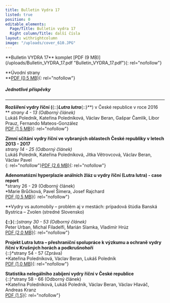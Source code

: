 ```yaml
---
title: Bulletin Vydra 17
listed: true
position: 0
editable_elements:
  Page/Title: Bulletin vydra 17
  Right column/Title: další čísla
layout: withrightcolumn
image: "/uploads/cover_610.JPG"
---
```

<div>
<div class="wrapper-inner">
<div class="row-container">
<div class="container-fluid">
<div class="content-inner row-fluid">
<div class="span9">
<div class="page-item page-item__">
<div class="item_fulltext" markdown="1">
**Bulletin VYDRA 17**  
komplet  
[PDF (9 MB)](/uploads/Bulletin_VYDRA_17.pdf "Bulletin_VYDRA_17.pdf"){:
rel="nofollow"}

**Úvodní strany  
**[PDF (0,5 MB)](/uploads/cover.pdf "cover.pdf"){: rel="nofollow"}



##### Jednotlivé příspěvky  
 

****
<span class="wysiwyg-font-size-small">**Rozšíření vydry říční
(**{::}***Lutra lutra***{::}**) v České republice v roce 2016  
**</span> *strany 4 - 13 (Odborný článek)*   
 Lukáš Poledník, Kateřina Poledníková, Václav Beran, Gašpar Čamlík,
Libor Prauz, Fernando Mateos-González  
[PDF (1,5 MB)](/uploads/Polednik_etal_4_13.pdf
"Polednik_etal_4_13.pdf"){: rel="nofollow"}

**Zimní sčítání vydry říční ve vybraných oblastech České republiky v
letech 2013 - 2017**   
*strany 14 - 25 (Odborný článek)*   
Lukáš Poledník, Kateřina Poledníková, Jitka Větrovcová, Václav Beran,
Václav Pavel   
[](/uploads/Polednik_etal_14_25.pdf "Polednik_etal_14_25.pdf"){:
rel="nofollow"}[PDF (2,6 MB)](/uploads/Polednik_etal_14_25.pdf
"Polednik_etal_14_25.pdf"){: rel="nofollow"}

**Adenomatózní hyperplazie análních žláz u vydry říční (Lutra lutra) -
case report**  
*strany 26 - 29 (Odborný článek)  
*Marie Brůčková, Pavel Šimera, Josef Rajchard  
[PDF (0,5 MB)](/uploads/Bruckova_etal_26_29.pdf
"Bruckova_etal_26_29.pdf"){: rel="nofollow"}

**<span class="wysiwyg-font-size-small">Vydry vs automobily – problém aj
v mestách: prípadová štúdia Banská Bystrica – Zvolen (stredné Slovensko)

</span>**{::}**{::}*strany 30 - 53 (Odborný článek)*  
Peter Urban, Michal Filadelfi, Marián Slamka, Vladimír Hrúz  
[PDF (2,0 MB)](/uploads/Urban_etal_30_53.pdf "Urban_etal_30_53.pdf"){:
rel="nofollow"}

**<span class="wysiwyg-font-size-small">Projekt Lutra lutra –
přeshraniční spolupráce k výzkumu a ochraně vydry říční v Krušných
horách a podkrušnohoří  
</span>**{::}*strany 54 - 57 (Zpráva)  
*Kateřina Poledníková, Václav Beran, Lukáš Poledník  
[PDF (1,0 MB)](/uploads/Polednikova_etal_54_57.pdf
"Polednikova_etal_54_57.pdf"){: rel="nofollow"}

**<span class="wysiwyg-font-size-small">Statistika nelegálního zabíjení
vydry říční v České republice  
</span>**{::}*strany 58 - 66 (Odborný článek)  
*Kateřina Poledníková, Lukáš Poledník, Václav Beran, Václav Hlaváč,
Andreas Kranz  
[PDF (1,5)](/uploads/Polednikova_etal_58_66.pdf
"Polednikova_etal_58_66.pdf"){: rel="nofollow"}



</div>
</div>
</div>
</div>
</div>
</div>
</div>
</div>
